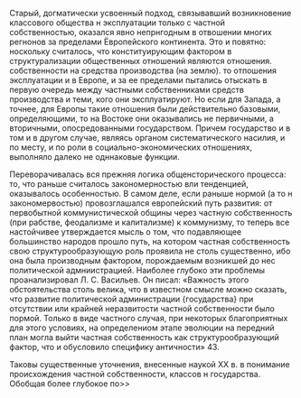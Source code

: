 Старый, догматически усвоенный подход, связывавший возникновение классового общества н эксплуатации только с частной собственностью, оказался явно непрнгодным в отвошении многих регнонов за пределами Ёвропейского континента. Это и повятно: носкольку считалось, что конституирующим фактором в структурализации общественных отношений являются отношения. собственности на средства производства (на землю). то отпошения эксплуатации и в Европе, и за ее пределами пытались отыскать в первую очередь между частными собственниками средств производства и теми, кого они эксплуатируют. Но если для Запада, а точнее, для Европы такие отношения были действительно базовыми, определяющими, то на Востоке они оказывались не первичными, а вторичными, опосредованными государством. Причем государство и в том и в другом случае, являясь органом систематического насилия, и по месту, и по роли в социально-экономических отношениях, выполняло далеко не одннаковые функции.

Переворачивалась вся прежняя логика общенсторического процесса: то, что раньше считалось закономерностью вли тенденцией, оказывалось особенностью. В самом деле, если раныше нормой (а то н закономервостью) провозглашался европейский путь развития: от первобытной коммунистической общины через частную собственность (при рабстве, феодализме и калитализме) к коммунизму, то теперь все настойчивее утверждается мысль о том, что подавляющее большинство народов прошло путь, на котором частная собственность свою структурообразующую роль проявила не столь существенно, ибо она была производным фактором, порождаемым возникшей до нес политической адмниистрацией. Наиболее глубоко эти проблемы проанализировал Л. С. Васильев. Он писал: «Важность этого обстоятельства столь велика, что в известном смысле можно сказать, что развитие политической администрации {государства} при отсутствии или крайней неразвитости частной собственности было пормой. Только в виде частного случая, при некоторых благоприятных для этого условиях, на определениом этапе эволюции на передний план могла выйти частная собственность как структурообразующий фактор, что и обусловило специфику античности» 43.

Таковы существенные уточнения, внесенные наукой ХХ в. в понимание происхождения частной собственности, классов н государства. Обобщая более глубокое по>>
